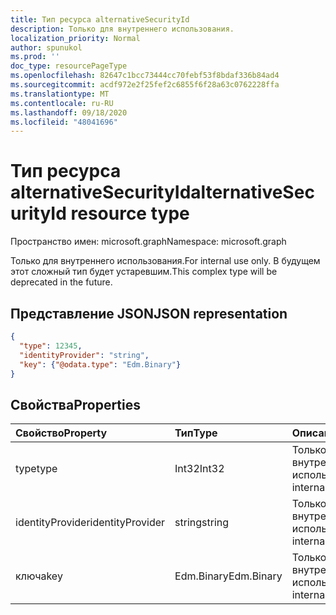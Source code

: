 ```yaml
---
title: Тип ресурса alternativeSecurityId
description: Только для внутреннего использования.
localization_priority: Normal
author: spunukol
ms.prod: ''
doc_type: resourcePageType
ms.openlocfilehash: 82647c1bcc73444cc70febf53f8bdaf336b84ad4
ms.sourcegitcommit: acdf972e2f25fef2c6855f6f28a63c0762228ffa
ms.translationtype: MT
ms.contentlocale: ru-RU
ms.lasthandoff: 09/18/2020
ms.locfileid: "48041696"
---
```

# <a name="alternativesecurityid-resource-type"></a><span data-ttu-id="ed982-103">Тип ресурса alternativeSecurityId</span><span class="sxs-lookup"><span data-stu-id="ed982-103">alternativeSecurityId resource type</span></span>

<span data-ttu-id="ed982-104">Пространство имен: microsoft.graph</span><span class="sxs-lookup"><span data-stu-id="ed982-104">Namespace: microsoft.graph</span></span>

<span data-ttu-id="ed982-105">Только для внутреннего использования.</span><span class="sxs-lookup"><span data-stu-id="ed982-105">For internal use only.</span></span> <span data-ttu-id="ed982-106">В будущем этот сложный тип будет устаревшим.</span><span class="sxs-lookup"><span data-stu-id="ed982-106">This complex type will be deprecated in the future.</span></span>

## <a name="json-representation"></a><span data-ttu-id="ed982-107">Представление JSON</span><span class="sxs-lookup"><span data-stu-id="ed982-107">JSON representation</span></span>

<!--{
  "blockType": "resource",
  "@odata.type": "microsoft.graph.alternativeSecurityId"
}-->

```json
{
  "type": 12345,
  "identityProvider": "string",
  "key": {"@odata.type": "Edm.Binary"}
}
```

## <a name="properties"></a><span data-ttu-id="ed982-108">Свойства</span><span class="sxs-lookup"><span data-stu-id="ed982-108">Properties</span></span>
| <span data-ttu-id="ed982-109">Свойство</span><span class="sxs-lookup"><span data-stu-id="ed982-109">Property</span></span>         | <span data-ttu-id="ed982-110">Тип</span><span class="sxs-lookup"><span data-stu-id="ed982-110">Type</span></span>       | <span data-ttu-id="ed982-111">Описание</span><span class="sxs-lookup"><span data-stu-id="ed982-111">Description</span></span>
|:-----------------|:-----------|:---------------------
| <span data-ttu-id="ed982-112">type</span><span class="sxs-lookup"><span data-stu-id="ed982-112">type</span></span>             | <span data-ttu-id="ed982-113">Int32</span><span class="sxs-lookup"><span data-stu-id="ed982-113">Int32</span></span>      | <span data-ttu-id="ed982-114">Только для внутреннего использования</span><span class="sxs-lookup"><span data-stu-id="ed982-114">For internal use only</span></span>
| <span data-ttu-id="ed982-115">identityProvider</span><span class="sxs-lookup"><span data-stu-id="ed982-115">identityProvider</span></span> | <span data-ttu-id="ed982-116">string</span><span class="sxs-lookup"><span data-stu-id="ed982-116">string</span></span>     | <span data-ttu-id="ed982-117">Только для внутреннего использования</span><span class="sxs-lookup"><span data-stu-id="ed982-117">For internal use only</span></span>
| <span data-ttu-id="ed982-118">ключа</span><span class="sxs-lookup"><span data-stu-id="ed982-118">key</span></span>              | <span data-ttu-id="ed982-119">Edm.Binary</span><span class="sxs-lookup"><span data-stu-id="ed982-119">Edm.Binary</span></span> | <span data-ttu-id="ed982-120">Только для внутреннего использования</span><span class="sxs-lookup"><span data-stu-id="ed982-120">For internal use only</span></span>


